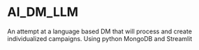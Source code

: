 # AI_DM_LLM
An attempt at a language based DM that will process and create individualized campaigns. Using python MongoDB and Streamlit
